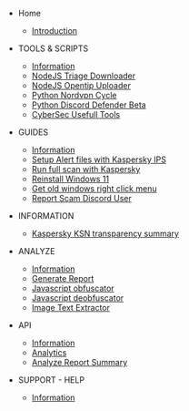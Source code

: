 
* Home

  * [Introduction](/)

* TOOLS & SCRIPTS
  
    * [Information](/tools/information.md)
    * [NodeJS Triage Downloader](/tools/nodejs-triage-downloader.md)
    * [NodeJS Opentip Uploader](/tools/nodejs-kaspersky-opentip-uploader.md)
    * [Python Nordvpn Cycle](/tools/python-nordvpn-cycle.md)
    * [Python Discord Defender Beta](/tools/python-discord-defender-beta.md)
    * [CyberSec Usefull Tools](/tools/cybersec-usefull-tools.md)

* GUIDES
  
    * [Information](/guides/information.md)
    * [Setup Alert files with Kaspersky IPS](/guides/setup-alert-files-with-kaspersky-ips.md)
    * [Run full scan with Kaspersky](/guides/run-full-scan-with-kaspersky-free.md)
    * [Reinstall Windows 11](/guides/reinstall-windows.md)
    * [Get old windows right click menu](/guides/windows-old-right-click-menu.md)
    * [Report Scam Discord User](/guides/report-scam-discord-user.md)

* INFORMATION

  * [Kaspersky KSN transparency summary](/information/kaspersky-ksn-transparency-summary.md)

* ANALYZE 

  * [Information](/analyze/information.md)
  * [Generate Report](/analyze/generate-report-single-hash.md)
  * [Javascript obfuscator](/analyze/tools-javascript-obfuscator.md)
  * [Javascript deobfuscator](/analyze/tools-javascript-deobfuscator.md)
  * [Image Text Extractor](/analyze/tools-image-text-extractor.md)

* API

  * [Information](/api/information.md)
  * [Analytics](/api/website-analytics-script.md)
  * [Analyze Report Summary](/api/analyze-report-summary.md)


* SUPPORT - HELP

  * [Information](/support/information.md)